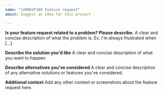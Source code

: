 ```yaml
---
name: "\U0001F389 Feature request"
about: Suggest an idea for this project

---
```


<!--
Thanks for contributing InLong!
Please explain your use case precisely, and if possible provide an example
snippet.
-->

**Is your feature request related to a problem? Please describe.**
A clear and concise description of what the problem is. Ex. I'm always frustrated when [...]

**Describe the solution you'd like**
A clear and concise description of what you want to happen.

**Describe alternatives you've considered**
A clear and concise description of any alternative solutions or features you've considered.

**Additional context**
Add any other context or screenshots about the feature request here.



